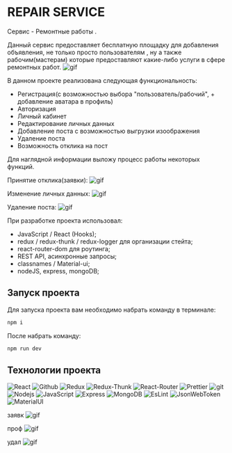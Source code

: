 # REPAIR SERVICE
Сервис - Ремонтные работы .

Данный сервис предоставляет бесплатную площадку для добавления объявления, не только просто пользователям , ну а также рабочим(мастерам) которые предоставляют какие-либо услуги в сфере ремонтных работ. 
![gif](https://github.com/zulamho/mediaProject/blob/main/home.gif)

В данном проекте реализована следующая функциональность:

- Регистрация(с возможностью выбора "пользователь/рабочий", + добавление аватара в профиль)
- Авторизация
- Личный кабинет
- Редактирование личных данных
- Добавление поста с возможностью выгрузки изоображения
- Удаление поста
- Возможность отклика на пост

Для наглядной информации выложу  процесс работы некоторых функций.

Принятие отклика(заявки):
![gif](https://github.com/zulamho/mediaProject/blob/main/application.gif)

Изменение личных данных:
![gif](https://github.com/zulamho/mediaProject/blob/main/ProfilePage.gif)

Удаление поста:
![gif](https://github.com/zulamho/mediaProject/blob/main/deletePost.gif)

При разработке проекта использовал:

- JavaScript / React (Hooks);
- redux / redux-thunk / redux-logger для организации стейта;
- react-router-dom для роутинга;
- REST API, асинхронные запросы;
- classnames / Material-ui;
- nodeJS, express, mongoDB;



## Запуск проекта

Для запуска проекта вам необходимо набрать команду в терминале:

```javascript
npm i
```

После набрать команду:

```javascript
npm run dev
```

## Технологии проекта

<p>
  <img alt="React" src="https://img.shields.io/badge/-React-45b8d8?style=for-the-badge&logo=react&logoColor=white" />
  <img alt="Github" src="https://img.shields.io/badge/-Github-black?style=for-the-badge&logo=github&logoColor=white" />
  <img alt="Redux" src="https://img.shields.io/badge/-Redux-430098?style=for-the-badge&logo=redux&logoColor=white" />
  <img alt="Redux-Thunk" src="https://img.shields.io/badge/-Redux_Thunk-white?style=for-the-badge&logo=Redux&logoColor=430098" />
   <img alt="React-Router" src="https://img.shields.io/badge/-React_Router-black?style=for-the-badge&logo=react-router&logoColor=orange" />
  <img alt="Prettier" src="https://img.shields.io/badge/-Prettier-grey?style=for-the-badge&logo=Prettier&logoColor=orange" />
  <img alt="git" src="https://img.shields.io/badge/-Git-F05032?style=for-the-badge&logo=git&logoColor=white" />
  <img alt="Nodejs" src="https://img.shields.io/badge/-Nodejs-43853d?style=for-the-badge&logo=Node.js&logoColor=white" />
  <img alt="JavaScript" src="https://img.shields.io/badge/-JavaScript-yellow?style=for-the-badge&logo=JavaScript&logoColor=white" />
  <img alt="Express" src="https://img.shields.io/badge/-express-black?style=for-the-badge&logo=express&logoColor=white" />
    <img alt="MongoDB" src="https://img.shields.io/badge/-MongoDB-green?style=for-the-badge&logo=MongoDB&logoColor=white" />
    <img alt="EsLint" src="https://img.shields.io/badge/-EsLint-blue?style=for-the-badge&logo=EsLint&logoColor=white" />
    <img alt="JsonWebToken" src="https://img.shields.io/badge/-JsonWebToken-black?style=for-the-badge&logo=JsonWebToken&logoColor=white" />
    <img alt="MaterialUI" src="https://img.shields.io/badge/-MaterialUI-blue?style=for-the-badge&logo=MaterialUI&logoColor=white" />

  </p>


заявк
![gif](https://github.com/zulamho/mediaProject/blob/main/application.gif)

проф
![gif](https://github.com/zulamho/mediaProject/blob/main/ProfilePage.gif)

удал
![gif](https://github.com/zulamho/mediaProject/blob/main/deletePost.gif)